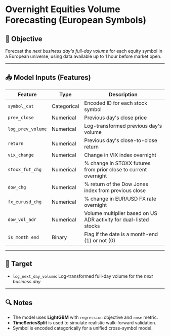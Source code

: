
# Overnight Equities Volume Forecasting (European Symbols)

## 🧾 Objective
Forecast the *next business day's full-day volume* for each equity symbol in a European universe, using data available up to 1 hour before market open.

---

## 📥 Model Inputs (Features)

| Feature             | Type         | Description |
|---------------------|--------------|-------------|
| `symbol_cat`        | Categorical  | Encoded ID for each stock symbol |
| `prev_close`        | Numerical    | Previous day's close price |
| `log_prev_volume`   | Numerical    | Log-transformed previous day's volume |
| `return`            | Numerical    | Previous day's close-to-close return |
| `vix_change`        | Numerical    | Change in VIX index overnight |
| `stoxx_fut_chg`     | Numerical    | % change in STOXX futures from prior close to current overnight |
| `dow_chg`           | Numerical    | % return of the Dow Jones index from previous close |
| `fx_eurusd_chg`     | Numerical    | % change in EUR/USD FX rate overnight |
| `dow_vol_adr`       | Numerical    | Volume multiplier based on US ADR activity for dual-listed stocks |
| `is_month_end`      | Binary       | Flag if the date is a month-end (1) or not (0) |

---

## 🎯 Target

- `log_next_day_volume`: Log-transformed full-day volume for the *next business day*

---

## 🔍 Notes

- The model uses **LightGBM** with `regression` objective and `rmse` metric.
- **TimeSeriesSplit** is used to simulate realistic walk-forward validation.
- Symbol is encoded categorically for a unified cross-symbol model.
